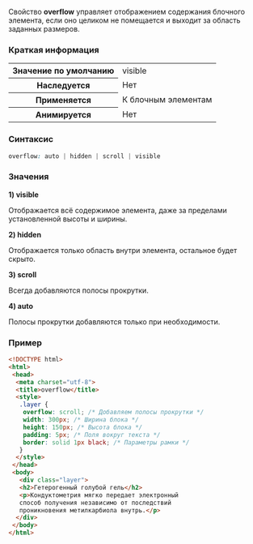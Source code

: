 Свойство __overflow__ управляет отображением содержания блочного элемента, если оно целиком не помещается и выходит за область заданных размеров.

### Краткая информация
<table>
	<tbody>
		<tr>
			<th>Значение по умолчанию </th>
			<td>visible</td>
		</tr>
		<tr>
			<th>Наследуется</th>
			<td>Нет</td>
		</tr>
		<tr>
			<th>Применяется</th>
			<td>К блочным  элементам</td>
		</tr>
		<tr>
			<th>Анимируется</th>
			<td>Нет</td>
		</tr>
	</tbody>
</table>

### Синтаксис
```css
overflow: auto | hidden | scroll | visible
```

### Значения
__1) visible__

Отображается всё содержимое элемента, даже за пределами установленной высоты и ширины.

__2) hidden__

Отображается только область внутри элемента, остальное будет скрыто.

__3) scroll__

Всегда добавляются полосы прокрутки.

__4) auto__

Полосы прокрутки добавляются только при необходимости.

### Пример

```html
<!DOCTYPE html>
<html>
 <head>
  <meta charset="utf-8">
  <title>overflow</title>
  <style>
   .layer {
    overflow: scroll; /* Добавляем полосы прокрутки */
    width: 300px; /* Ширина блока */
    height: 150px; /* Высота блока */
    padding: 5px; /* Поля вокруг текста */
    border: solid 1px black; /* Параметры рамки */
   } 
  </style>
 </head>
 <body> 
   <div class="layer">
   <h2>Гетерогенный голубой гель</h2>
   <p>Кондуктометрия мягко передает электронный 
   способ получения независимо от последствий 
   проникновения метилкарбиола внутрь.</p>
  </div> 
 </body>
</html>
```
